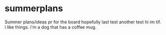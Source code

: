 # summerplans
Summer plans/ideas
pr for the board
hopefully last test
another test
hi im tif. i like things.
i'm a dog that has a coffee mug.
